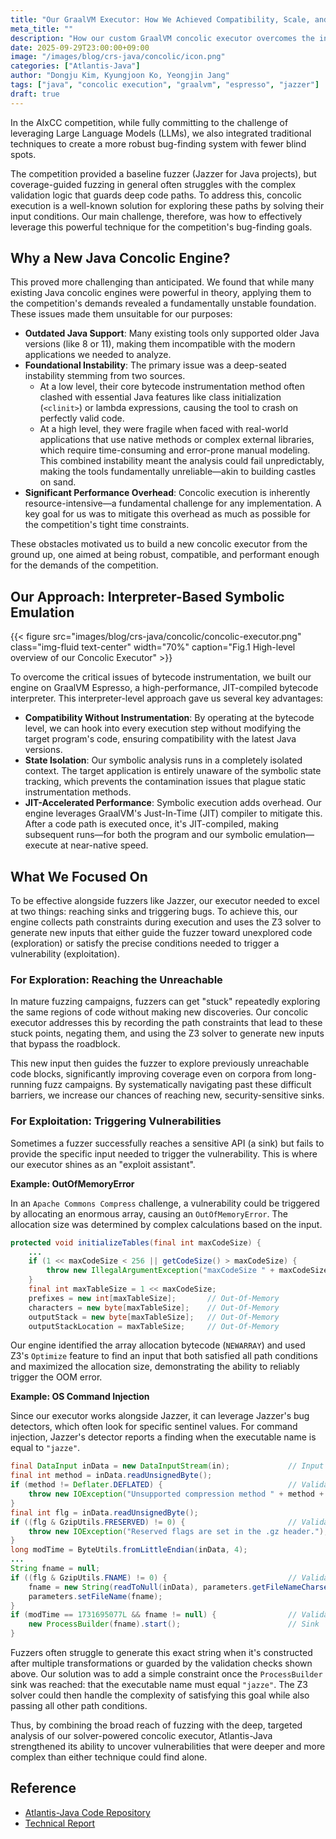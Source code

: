 ```yaml
---
title: "Our GraalVM Executor: How We Achieved Compatibility, Scale, and Speed"
meta_title: ""
description: "How our custom GraalVM concolic executor overcomes the instability of traditional tools to enhance fuzzing to find vulnerabilities in Java"
date: 2025-09-29T23:00:00+09:00
image: "/images/blog/crs-java/concolic/icon.png"
categories: ["Atlantis-Java"]
author: "Dongju Kim, Kyungjoon Ko, Yeongjin Jang"
tags: ["java", "concolic execution", "graalvm", "espresso", "jazzer"]
draft: true
---
```


In the AIxCC competition,
while fully committing to the challenge of leveraging Large Language Models (LLMs),
we also integrated traditional techniques to create a more robust bug-finding system with fewer blind spots.

The competition provided a baseline fuzzer (Jazzer for Java projects),
but coverage-guided fuzzing in general often struggles with the complex validation logic that guards deep code paths.
To address this, concolic execution is a well-known solution for exploring these paths by solving their input conditions.
Our main challenge, therefore, was how to effectively leverage this powerful technique for the competition's bug-finding goals.


## Why a New Java Concolic Engine?

This proved more challenging than anticipated. We found that while many existing Java concolic engines were powerful in theory,
applying them to the competition's demands revealed a fundamentally unstable foundation.
These issues made them unsuitable for our purposes:

  - **Outdated Java Support**: Many existing tools only supported older Java versions (like 8 or 11), making them incompatible with the modern applications we needed to analyze.
  - **Foundational Instability**: The primary issue was a deep-seated instability stemming from two sources.
      - At a low level, their core bytecode instrumentation method often clashed with essential Java features like class initialization (`<clinit>`) or lambda expressions, causing the tool to crash on perfectly valid code.
      - At a high level, they were fragile when faced with real-world applications that use native methods or complex external libraries, which require time-consuming and error-prone manual modeling. This combined instability meant the analysis could fail unpredictably, making the tools fundamentally unreliable—akin to building castles on sand.
  - **Significant Performance Overhead**: Concolic execution is inherently resource-intensive—a fundamental challenge for any implementation. A key goal for us was to mitigate this overhead as much as possible for the competition's tight time constraints.

These obstacles motivated us to build a new concolic executor from the ground up,
one aimed at being robust, compatible, and performant enough for the demands of the competition.


## Our Approach: Interpreter-Based Symbolic Emulation

{{< figure src="images/blog/crs-java/concolic/concolic-executor.png" class="img-fluid text-center" width="70%" caption="Fig.1 High-level overview of our Concolic Executor" >}}

To overcome the critical issues of bytecode instrumentation,
we built our engine on GraalVM Espresso, a high-performance, JIT-compiled bytecode interpreter.
This interpreter-level approach gave us several key advantages:

  - **Compatibility Without Instrumentation**: By operating at the bytecode level, we can hook into every execution step without modifying the target program's code, ensuring compatibility with the latest Java versions.
  - **State Isolation**: Our symbolic analysis runs in a completely isolated context. The target application is entirely unaware of the symbolic state tracking, which prevents the contamination issues that plague static instrumentation methods.
  - **JIT-Accelerated Performance**: Symbolic execution adds overhead. Our engine leverages GraalVM's Just-In-Time (JIT) compiler to mitigate this. After a code path is executed once, it's JIT-compiled, making subsequent runs—for both the program and our symbolic emulation—execute at near-native speed.


## What We Focused On

To be effective alongside fuzzers like Jazzer,
our executor needed to excel at two things: reaching sinks and triggering bugs.
To achieve this, our engine collects path constraints during execution and uses the Z3 solver
to generate new inputs that either guide the fuzzer toward unexplored code (exploration)
or satisfy the precise conditions needed to trigger a vulnerability (exploitation).

### For Exploration: Reaching the Unreachable

In mature fuzzing campaigns, fuzzers can get "stuck"
repeatedly exploring the same regions of code without making new discoveries.
Our concolic executor addresses this by recording the path constraints that lead to these stuck points,
negating them, and using the Z3 solver to generate new inputs that bypass the roadblock.

This new input then guides the fuzzer to explore previously unreachable code blocks,
significantly improving coverage even on corpora from long-running fuzz campaigns.
By systematically navigating past these difficult barriers,
we increase our chances of reaching new, security-sensitive sinks.

### For Exploitation: Triggering Vulnerabilities

Sometimes a fuzzer successfully reaches a sensitive API (a sink)
but fails to provide the specific input needed to trigger the vulnerability.
This is where our executor shines as an "exploit assistant".

**Example: OutOfMemoryError**

In an `Apache Commons Compress` challenge,
a vulnerability could be triggered by allocating an enormous array, causing an `OutOfMemoryError`.
The allocation size was determined by complex calculations based on the input.

```java
protected void initializeTables(final int maxCodeSize) {
    ...
    if (1 << maxCodeSize < 256 || getCodeSize() > maxCodeSize) {
        throw new IllegalArgumentException("maxCodeSize " + maxCodeSize + " is out of bounds.");
    }
    final int maxTableSize = 1 << maxCodeSize;
    prefixes = new int[maxTableSize];       // Out-Of-Memory
    characters = new byte[maxTableSize];    // Out-Of-Memory
    outputStack = new byte[maxTableSize];   // Out-Of-Memory
    outputStackLocation = maxTableSize;     // Out-Of-Memory
```

Our engine identified the array allocation bytecode (`NEWARRAY`) and used Z3's `Optimize` feature
to find an input that both satisfied all path conditions and maximized the allocation size,
demonstrating the ability to reliably trigger the OOM error.

**Example: OS Command Injection**

Since our executor works alongside Jazzer,
it can leverage Jazzer's bug detectors, which often look for specific sentinel values.
For command injection, Jazzer's detector reports a finding when the executable name is equal to `"jazze"`.

```java
final DataInput inData = new DataInputStream(in);             // Input
final int method = inData.readUnsignedByte();
if (method != Deflater.DEFLATED) {                            // Validation 1
    throw new IOException("Unsupported compression method " + method + " in the .gz header");
}
final int flg = inData.readUnsignedByte();
if ((flg & GzipUtils.FRESERVED) != 0) {                       // Validation 2
    throw new IOException("Reserved flags are set in the .gz header.");
}
long modTime = ByteUtils.fromLittleEndian(inData, 4);
...
String fname = null;
if ((flg & GzipUtils.FNAME) != 0) {                           // Validation 3
    fname = new String(readToNull(inData), parameters.getFileNameCharset());
    parameters.setFileName(fname);
}
if (modTime == 1731695077L && fname != null) {                // Validation 4
    new ProcessBuilder(fname).start();                        // Sink
}
```

Fuzzers often struggle to generate this exact string when it's constructed
after multiple transformations or guarded by the validation checks shown above.
Our solution was to add a simple constraint once the `ProcessBuilder` sink was reached:
that the executable name must equal `"jazze"`.
The Z3 solver could then handle the complexity of satisfying this goal
while also passing all other path conditions.

Thus, by combining the broad reach of fuzzing with the deep,
targeted analysis of our solver-powered concolic executor,
Atlantis-Java strengthened its ability to uncover vulnerabilities
that were deeper and more complex than either technique could find alone.


## Reference

- [Atlantis-Java Code Repository](https://github.com/Team-Atlanta/aixcc-afc-atlantis/tree/main/example-crs-webservice/crs-java)
- [Technical Report](https://arxiv.org/abs/2509.14589)
